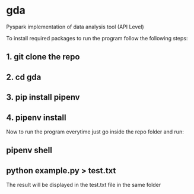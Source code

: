 # gda
Pyspark implementation of data analysis tool (API Level)

To install required packages to run the program follow the following steps:

## 1. git clone the repo
## 2. cd gda
## 3. pip install pipenv
## 4. pipenv install

Now to run the program everytime just go inside the repo folder and run:

## pipenv shell
## python example.py > test.txt

The result will be displayed in the test.txt file in the same folder
